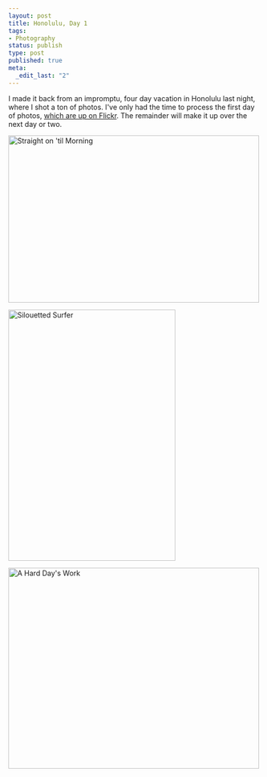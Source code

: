 ```yaml
--- 
layout: post
title: Honolulu, Day 1
tags: 
- Photography
status: publish
type: post
published: true
meta: 
  _edit_last: "2"
---
```

I made it back from an impromptu, four day vacation in Honolulu last night, where I shot a ton of photos. I've only had the time to process the first day of photos, <a href="http://www.flickr.com/photos/aaronbrethorst/sets/72157612736594268/">which are up on Flickr</a>. The remainder will make it up over the next day or two.

<a href="http://www.flickr.com/photos/aaronbrethorst/3208209293/" title="Straight on 'til Morning by aaronbrethorst, on Flickr"><img src="http://farm4.static.flickr.com/3366/3208209293_394bc6890a.jpg" width="500" height="333" alt="Straight on 'til Morning" /></a>

<a href="http://www.flickr.com/photos/aaronbrethorst/3209050278/" title="Silouetted Surfer by aaronbrethorst, on Flickr"><img src="http://farm4.static.flickr.com/3129/3209050278_37670d0e47.jpg" width="333" height="500" alt="Silouetted Surfer" /></a>

<a href="http://www.flickr.com/photos/aaronbrethorst/3208835134/" title="A Hard Day's Work by aaronbrethorst, on Flickr"><img src="http://farm4.static.flickr.com/3499/3208835134_4f168575da.jpg" width="500" height="400" alt="A Hard Day's Work" /></a>
